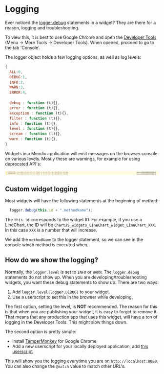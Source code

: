 # Logging

Ever noticed the [logger.debug](https://github.com/mendix/AppStoreWidgetBoilerplate/blob/master/src/WidgetName/widget/WidgetName.js#L74) statements in a widget? They are there for a reason, logging and troubleshooting.

To view this, it is best to use Google Chrome and open the [Developer Tools](https://developer.chrome.com/devtools) (Menu -> More Tools -> Developer Tools). When opened, proceed to go to the tab 'Console'.

The logger object holds a few logging options, as well as log levels:

```js
{
  ALL:0,
  DEBUG:1,
  INFO:2,
  WARN:3,
  ERROR:4,

  debug : function (t){},
  error : function (t){},
  exception : function (t){},
  filter : function (t){},
  info : function (t){},
  level : function (t){},
  scream : function (t){},
  warn : function (t){},
}
```

Widgets in a Mendix application will emit messages on the browser console on various levels. Mostly these are warnings, for example for using deprecated API's:

![](../attachments/logger_warning.png)

## Custom widget logging

Most widgets will have the following statements at the beginning of method:

```js
  logger.debug(this.id + ".methodName");
```

The `this.id` corresponds to the widget ID. For example, if you use a LineChart, the ID will be `ChartJS_widgets_LineChart_widget_LineChart_XXX`. In this case `XXX` is a number that will increase.

We add the `methodName` to the logger statement, so we can see in the console which method is executed when.

## How do we show the logging?

Normally, the `logger.level` is set to `INFO` or `WARN`. The `logger.debug` statements do not show up. When you are developing/troubleshooting widgets, you want these debug statements to show up. There are two ways:

1. Add `logger.level(logger.DEBUG)` to your widget.
2. Use a userscript to set this in the browser while developing.

The first option, setting the level, is **NOT** recommended. The reason for this is that when you are publishing your widget, it is easy to forget to remove it. That means that any production app that uses this widget, will have a ton of logging in the Developer Tools. This might slow things down.

The second option is pretty simple:

- Install [TamperMonkey](https://chrome.google.com/webstore/detail/tampermonkey/dhdgffkkebhmkfjojejmpbldmpobfkfo?hl=en) for Google Chrome
- Add a new userscript for your locally deployed application, add [this userscript](https://gist.github.com/JelteMX/7c4b9e44c94f7e1a557e3c16665ebd39)

This will show you the logging everytime you are on `http://localhost:8080`. You can also change the `@match` value to match other URL's.
